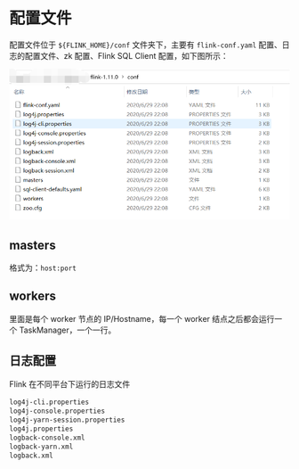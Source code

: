 # 配置文件

配置文件位于 `${FLINK_HOME}/conf` 文件夹下，主要有 `flink-conf.yaml` 配置、日志的配置文件、zk 配置、Flink SQL Client 配置，如下图所示：

![image-20201120015522072](images/image-20201120015522072.png)

## masters

格式为：`host:port`

## workers

里面是每个 worker 节点的 IP/Hostname，每一个 worker 结点之后都会运行一个 TaskManager，一个一行。

## 日志配置

Flink 在不同平台下运行的日志文件

```
log4j-cli.properties
log4j-console.properties
log4j-yarn-session.properties
log4j.properties
logback-console.xml
logback-yarn.xml
logback.xml
```

